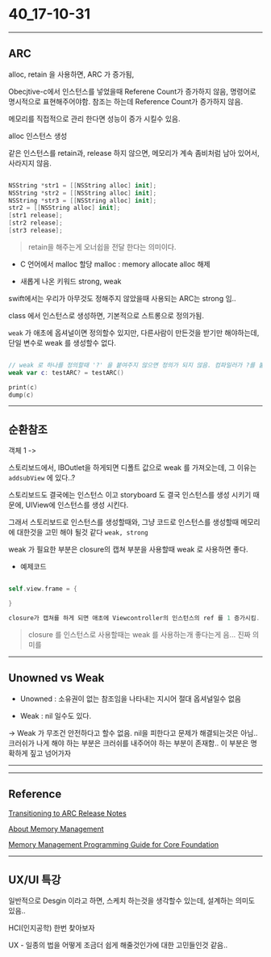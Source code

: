 # 40_17-10-31

---


## ARC

alloc, retain 을 사용하면, ARC 가 증가됨,

Obecjtive-c에서 인스턴스를 넣었을때 Referene Count가 증가하지 않음, 명령어로 명시적으로 표현해주어야함. 참조는 하는데 Reference Count가 증가하지 않음. 

메모리를 직접적으로 관리 한다면 성능이 증가 시킬수 있음. 



alloc 인스턴스 생성 

같은 인스턴스를 retain과, release 하지 않으면, 메모리가 계속 좀비처럼 남아 있어서, 사라지지 않음. 

```swift

NSString *str1 = [[NSString alloc] init];
NSString *str2 = [[NSString alloc] init];
NSString *str3 = [[NSString alloc] init];
str2 = [[NSString alloc] init];
[str1 release];
[str2 release];
[str3 release];


```

> retain을 해주는게 오너쉽을 전달 한다는 의미이다.
> 


- C 언어에서
malloc 할당 
malloc : memory allocate
alloc 해제



- 새롭게 나온 키워드 strong, weak


swift에서는 우리가 아무것도 정해주지 않았을때 사용되는 ARC는 strong 임.. 

class 에서 인스턴스로 생성하면, 기본적으로 스트롱으로 정의가됨. 


`weak` 가 애초에 옵셔널이면 정의할수 있지만, 다른사람이 만든것을 받기만 해야하는데, 단일 변수로 weak 를 생성할수 없다.


```swift

// weak 로 하나를 정의할때 '?' 을 붙여주지 않으면 정의가 되지 않음. 컴파일러가 ?를 붙여주라고 얘기를 함.. 그래서 c를 print를 찍어보면, nil이 나옴 .
weak var c: testARC? = testARC()

print(c)
dump(c)

```

---


## 순환참조

객체 1 -> 


스토리보드에서, IBOutlet을 하게되면 디폴트 값으로 weak 를 가져오는데, 그 이유는 `addsubView` 에 있다..?


스토리보드도 결국에는 인스턴스 이고 storyboard 도 결국 인스턴스를 생성 시키기 때문에, UIView에 인스턴스를 생성 시킨다. 

그래서 스토리보드로 인스턴스를 생성할때와, 그냥 코드로 인스턴스를 생성할때 메모리에 대한것을 고민 해야 될것 같다 `weak, strong`  


weak 가 필요한 부분은 closure의 캡쳐 부분을 사용할때 weak 로 사용하면 좋다.


- 예제코드


```swift

self.view.frame = {

}

closure가 캡쳐를 하게 되면 애초에 Viewcontroller의 인스턴스의 ref 를 1 증가시킴.


```

> closure 를 인스턴스로 사용할때는 weak 를 사용하는개 좋다는게 음... 진짜 의미를 


---

## Unowned vs Weak

- Unowned : 소유권이 없는 참조임을 나타내는 지시어 절대 옵셔널일수 없음 

- Weak : nil 일수도 있다. 

-> Weak 가 무조건 안전하다고 할수 없음. nil을 피한다고 문제가 해결되는것은 아님.. 크러쉬가 나게 해야 하는 부분은 크러쉬를 내주어야 하는 부분이 존재함.. 이 부분은 명확하게 짚고 넘어가자



---



---

## Reference 


[Transitioning to ARC Release Notes](https://developer.apple.com/library/content/releasenotes/ObjectiveC/RN-TransitioningToARC/Introduction/Introduction.html#//apple_ref/doc/uid/TP40011226-CH1-SW14)<br>

[About Memory Management](https://developer.apple.com/library/content/documentation/Cocoa/Conceptual/MemoryMgmt/Articles/MemoryMgmt.html#//apple_ref/doc/uid/10000011i)<br>

[Memory Management Programming Guide for Core Foundation](https://developer.apple.com/library/content/documentation/CoreFoundation/Conceptual/CFMemoryMgmt/CFMemoryMgmt.html#//apple_ref/doc/uid/10000127i)<br>


---

## UX/UI 특강 


일반적으로 Desgin 이라고 하면, 스케치 하는것을 생각할수 있는데, 설계하는 의미도 있음.. 

HCI(인지공학) 한번 찾아보자

UX - 일종의 법을 어떻게 조금더 쉽게 해줄것인가에 대한 고민들인것 같음..







